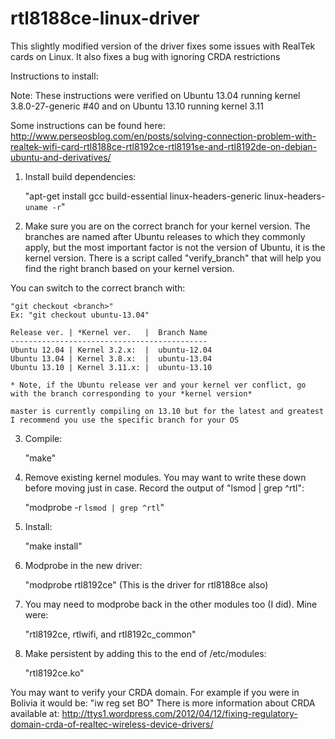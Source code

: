 rtl8188ce-linux-driver
======================


This slightly modified version of the driver fixes some issues with RealTek cards on Linux.  It also fixes a bug with ignoring CRDA restrictions


Instructions to install:

Note:  These instructions were verified on Ubuntu 13.04 running kernel 3.8.0-27-generic #40 and on Ubuntu 13.10 running kernel 3.11

Some instructions can be found here:  http://www.perseosblog.com/en/posts/solving-connection-problem-with-realtek-wifi-card-rtl8188ce-rtl8192ce-rtl8191se-and-rtl8192de-on-debian-ubuntu-and-derivatives/

1.  Install build dependencies:

    "apt-get install gcc build-essential linux-headers-generic linux-headers-`uname -r`"

2. Make sure you are on the correct branch for your kernel version.  The branches are named after Ubuntu releases to which they commonly apply, but the most important factor is not the version of Ubuntu, it is the kernel version.  There is a script called "verify_branch" that will help you find the right branch based on your kernel version.  

You can switch to the correct branch with:

    "git checkout <branch>"
    Ex: "git checkout ubuntu-13.04"

    Release ver. | *Kernel ver.   |  Branch Name
    --------------------------------------------
    Ubuntu 12.04 | Kernel 3.2.x:  |  ubuntu-12.04
    Ubuntu 13.04 | Kernel 3.8.x:  |  ubuntu-13.04
    Ubuntu 13.10 | Kernel 3.11.x: |  ubuntu-13.10

    * Note, if the Ubuntu release ver and your kernel ver conflict, go with the branch corresponding to your *kernel version*

    master is currently compiling on 13.10 but for the latest and greatest I recommend you use the specific branch for your OS

3. Compile:

    "make"

4. Remove existing kernel modules.  You may want to write these down before moving just in case.  Record the output of "lsmod | grep ^rtl":

    "modprobe -r `lsmod | grep ^rtl`"

5. Install:

    "make install"

6. Modprobe in the new driver:

    "modprobe rtl8192ce" (This is the driver for rtl8188ce also)

7. You may need to modprobe back in the other modules too (I did).  Mine were: 

    "rtl8192ce, rtlwifi, and rtl8192c_common"

8. Make persistent by adding this to the end of /etc/modules:

    "rtl8192ce.ko"


You may want to verify your CRDA domain.  For example if you were in Bolivia it would be: "iw reg set BO"
There is more information about CRDA available at: http://ttys1.wordpress.com/2012/04/12/fixing-regulatory-domain-crda-of-realtec-wireless-device-drivers/
